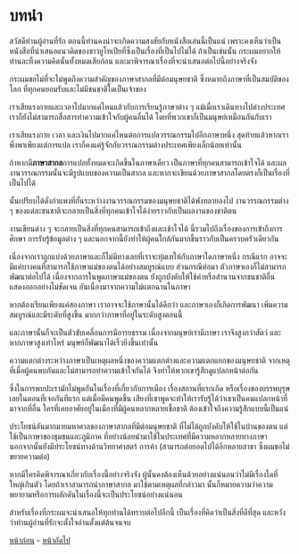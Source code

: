 # บทนำ

สวัสดีท่านผู้อ่านที่รัก ตอนนี้ท่านคงน่าจะเกิดความสงสัยกับหนังสือเล่นนี้เป็นแน่  เพราะคงเห็นว่าเป็นหนังสือที่นำเสนอแนวคิดของชาวยูโทเปียที่ซึ่งเป็นเรื่องที่เป็นไปไม่ได้ ถ้าเป็นเช่นนั้น กระผมอยากให้ท่านละทิ้งความคิดนั้นทั้งหมดเสียก่อน และมาพิจารณาเรื่องที่จะนำเสนอต่อไปนี้อย่างจริงจัง

กระผมขอไม่ที่จะไม่พูดถึงความสำคัญของภาษาสากลที่มีต่อมนุษยชาติ ซึ่งหมายถึงภาษาที่เป็นสมบัติของโลก ที่ทุกคนยอมรับและไม่มีชนชาติใดเป็นเจ้าของ

เราเสียแรงกายและเวลาไปมากแค่ไหนแล้วกับการเรียนรู้ภาษาต่าง ๆ แม้เมื่อเราเดินทางไปต่างประเทศ เราก็ยังไม่สามารถสื่อสารทำความเข้าใจกับผู้คนอื่นได้ โดยที่พวกเขาก็เป็นมนุษย์เหมือนกันกับเรา

เราเสียแรงกาย เวลา และเงินไปมากแค่ไหนต่อการแปลวรรณกรรมไปอีกภาษาหนึ่ง สุดท้ายแล้วหากเราพึ่งพาเพียงแต่การแปล เราก็คงแค่รู้จักกับวรรณกรรมต่างประเทศเพียงเล็กน้อยเท่านั้น

ถ้าหากมี**ภาษาสากล**การแปลทั้งหมดจะเกิดขึ้นในภาษาเดียว เป็นภาษาที่ทุกคนสามารถเข้าใจได้ และผลงานวรรณกรรมนั้นจะมีรูปแบบของความเป็นสากล  และหากจะเขียนด้วยภาษาสากลโดยตรงก็เป็นเรื่องที่เป็นไปได้

นั้นเปรียบได้ดั่งกำแพงที่กั้นระหว่างงานวรรณกรรมของมนุษยชาติได้พังทลายลงไป งานวรรณกรรมต่าง ๆ ของแต่ละชนชาติจะกลายเป็นสิ่งที่ทุกคนเข้าใจได้ง่ายราวกับเป็นผลงานของชาติตน

งานเขียนต่าง ๆ จะกลายเป็นสิ่งที่ทุกคนสามารถเข้าถึงและเข้าใจได้ นี่รวมไปถึงเรื่องของการเข้าถึงการศึกษา การรับรู้ข้อมูลต่าง ๆ และนอกจากนี้ยังทำให้ผู้คนใกล้กันมากขึ้นราวกับเป็นครวบครัวเดียวกัน

เนื่องจากเราถูกแบ่งด้วยภาษาและก็ไม่มีทางเลยที่เราจะทุ่มเทให้กับภาษาใดภาษาหนึ่ง กรณีแรก อาจจะมีแค่บางคนที่สามารถใช้ภาษาแม่ของตนได้อย่างสมบูรณ์แบบ ส่วนกรณีต่อมา ตัวภาษาเองก็ไม่สามารถพัฒนาต่อไปได้  เนื่องจากการในพูดภาษาแม่ของตน ยังถูกบังคับให้ใช้คำหรือสำนวนจากชนชาติอื่น แสดงออกอย่างไม่ชัดเจน อันเนื่องมาจากความไม่แตกฉานในภาษา

หากต้องเรียนเพียงแค่สองภาษา เราอาจจะใช้ภาษานั้นได้ดีกว่า และภาษาเองก็เกิดการพัฒนา เพิ่มความสมบูรณ์และมีระดับที่สูงขึ้น มากกว่าภาษาที่อยู่ในระดับสูงตอนนี้

และภาษานั้นก็จะเป็นตัวขับเคลื่อนการมีอารยธรรม เนื่องจากมนุษย์เรามีภาษา เราจึงสูงกว่าสัตว์ และหากภาษาสูงเท่าไหร่ มนุษย์ก็พัฒนาได้เร็วยิ่งขึ้นเท่านั้น

ความแตกต่างระหว่างภาษาเป็นเหตุผลหนึ่งของความแตกต่างและความแตกแยกของมนุษยชาติ จากเหตุที่เมื่อผู้คนพบกันและไม่สามารถทำความเข้าใจกันได้ จึงทำให้พวกเขารู้สึกดูแปลกหน้าต่อกัน

ซึ่งในการพบปะเรามักไม่พูดกันในเรื่องที่เกี่ยวกับการเมือง เรื่องสถานที่แรกเกิด หรือเรื่องของบรรพบุรุษเลยในตอนที่เจอกันทีแรก แต่เมื่อมีคนพูดขึ้น เสียงที่เขาพูดจะทำให้เรารับรู้ได้ว่าเขาเป็นคนแปลกหน้าที่มาจากที่อื่น ใครที่เคยอาศัยอยู่ในเมืองที่มีผู้คนหลากหลายเชื้อชาติ ต้องเข้าใจถึงความรู้สึกแบบนี้เป็นแน่

ประโยชน์อันมากมายมหาศาลของภาษาสากลที่มีต่อมนุษยชาติ ที่ไม่ได้ถูกบังคับให้ใช้ในบ้านของตน แต่ใช้เป็นภาษาของชุมชนและภูมิภาค ที่อย่างน้อยนำมาใช้ในประเทศที่มีความหลากหลายทางภาษา นอกจากนั้นยังมีประโยชน์ทางด้านวิทยาศาสตร์ การค้า (สามารถต่อยอดไปได้อีกหลายสาขา ซึ่งผมขอไม่ขยายความต่อ)

หากมีใครคิดพิจารณาเกี่ยวกับเรื่องนี้อย่างจริงจัง ผู้นั้นคงต้องเห็นด้วยอย่างแน่นอนว่าไม่มีเรื่องใดที่ใหญ่เกินตัว โดยถ้าเราสามารถนำภาษาสากล มาใช้ตามเหตุผลที่กล่าวมา นั้นก็หมายความว่าความพยายามหรือการผลักดันในเรื่องนี้จะเป็นประโยชน์อย่างแน่นอน

สำหรับเรื่องที่กระผมจะนำเสนอให้ทุกท่านได้ทราบต่อไปอีกนี้ เป็นเรื่องที่คิดว่าเป็นสิ่งที่ดีที่สุด และหวังว่าท่านผู้อ่านที่รักจะตั้งใจอ่านตั้งแต่ต้นจนจบ

[หน้าก่อน](./0.md) - [หน้าถัดไป](./2.md)

